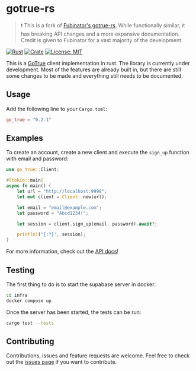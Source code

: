 # gotrue-rs

> :exclamation: This is a fork of [Fubinator's gotrue-rs](https://github.com/Fubinator/gotrue-rs). While functionally similar, it has breaking API changes and a more expansive documentation. Credit is given to Fubinator for a vast majority of the development.


[![Rust](https://github.com/j7nw4r/gotrue-rs-redux/actions/workflows/ci.yml/badge.svg)](https://github.com/j7nw4r/gotrue-rs-redux/actions/workflows/ci.yml)
[![Crate](https://img.shields.io/crates/v/go_true_redux.svg)](https://crates.io/crates/go_true_redux)
[![License: MIT](https://img.shields.io/crates/l/go_true_redux.svg)](#license)

This is a [GoTrue](https://github.com/supabase/gotrue) client implementation in rust. The library is currently under development. Most of the features are already built in, but there are still some changes to be made and everything still needs to be documented. 

## Usage
Add the following line to your `Cargo.toml`:

```toml
go_true = "0.2.1"
```

## Examples

To create an account, create a new client and execute the `sign_up` function with email and password:

```rust
use go_true::Client;

#[tokio::main]
async fn main() {
    let url = "http://localhost:9998";
    let mut client = Client::new(url);

    let email = "email@example.com";
    let password = "Abcd1234!";

    let session = client.sign_up(email, password).await?;

    println!("{:?}", session);
}
```

For more information, check out the [API docs](https://docs.rs/go_true/0.2.0/go_true/)!

## Testing

The first thing to do is to start the supabase server in docker:

```sh
cd infra
docker compose up
```

Once the server has been started, the tests can be run:

```sh
cargo test --tests
```

## Contributing

Contributions, issues and feature requests are welcome. Feel free to check out the [issues page](https://github.com/j7nw4r/gotrue-rs-redux) if you want to contribute.
